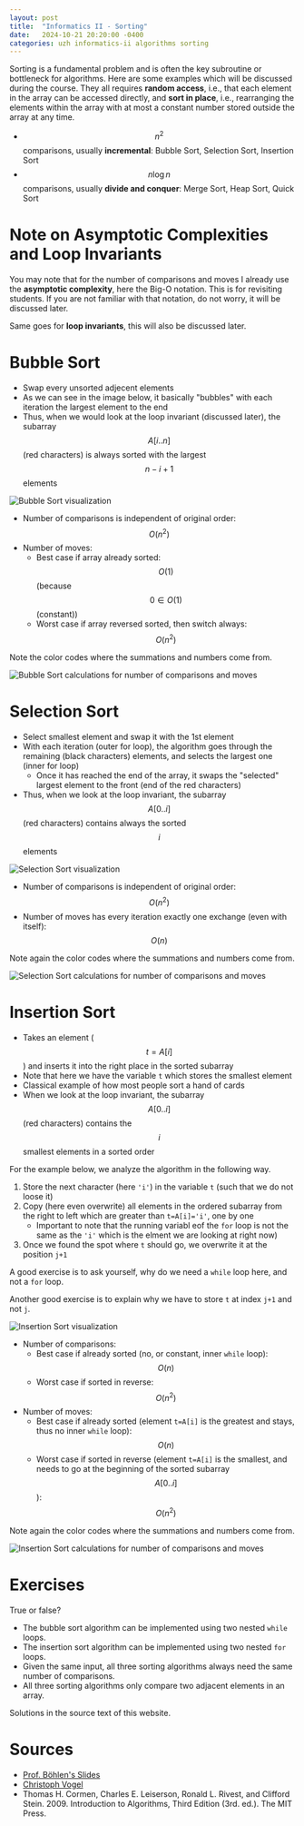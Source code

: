 ```yaml
---
layout: post
title:  "Informatics II - Sorting"
date:   2024-10-21 20:20:00 -0400
categories: uzh informatics-ii algorithms sorting
---
```


Sorting is a fundamental problem and is often the key subroutine or bottleneck
for algorithms. Here are some examples which will be discussed during the
course. They all requires **random access**, i.e., that each element in the
array can be accessed directly, and **sort in place**, i.e., rearranging the
elements within the array with at most a constant number stored outside the
array at any time.

- $$ n^2 $$ comparisons, usually **incremental**: Bubble Sort, Selection Sort,
  Insertion Sort
- $$ n\log n $$ comparisons, usually **divide and conquer**: Merge Sort, Heap
  Sort, Quick Sort


# Note on Asymptotic Complexities and Loop Invariants 

You may note that for the number of comparisons and moves I already use the
**asymptotic complexity**, here the Big-O notation. This is for revisiting
students. If you are not familiar with that notation, do not worry, it will be
discussed later.

Same goes for **loop invariants**, this will also be discussed later. 


# Bubble Sort

- Swap every unsorted adjecent elements
- As we can see in the image below, it basically "bubbles" with each iteration
  the largest element to the end
- Thus, when we would look at the loop invariant (discussed later), the
  subarray $$ A[i..n] $$ (red characters) is always sorted with the largest $$
  n-i+1 $$ elements

![Bubble Sort visualization](/assets/uzh/info2/1_bubble_sort_vis.png)

- Number of comparisons is independent of original order: $$ O(n^2) $$
- Number of moves:
  - Best case if array already sorted: $$ O(1) $$ (because $$ 0 \in O(1) $$
    (constant))
  - Worst case if array reversed sorted, then switch always: $$ O(n^2) $$
  
Note the color codes where the summations and numbers come from. 

![Bubble Sort calculations for number of comparisons and moves](/assets/uzh/info2/1_bubble_sort_comparisons_and_moves.png)


# Selection Sort

- Select smallest element and swap it with the 1st element
- With each iteration (outer for loop), the algorithm goes through the
  remaining (black characters) elements, and selects the largest one (inner for
  loop)
  - Once it has reached the end of the array, it swaps the "selected" largest
    element to the front (end of the red characters)
- Thus, when we look at the loop invariant, the subarray $$ A[0..i] $$ (red
  characters) contains always the sorted $$ i $$ elements

![Selection Sort visualization](/assets/uzh/info2/1_selection_sort_vis.png)

- Number of comparisons is independent of original order: $$ O(n^2) $$
- Number of moves has every iteration exactly one exchange (even with itself):
  $$ O(n) $$

Note again the color codes where the summations and numbers come from. 

![Selection Sort calculations for number of comparisons and moves](/assets/uzh/info2/1_selection_sort_comparisons_and_moves.png)


# Insertion Sort

- Takes an element ($$ t=A[i] $$) and inserts it into the right place in the
  sorted subarray
- Note that here we have the variable `t` which stores the smallest element 
- Classical example of how most people sort a hand of cards 
- When we look at the loop invariant, the subarray $$ A[0..i] $$ (red
  characters) contains the $$ i $$ smallest elements in a sorted order


For the example below, we analyze the algorithm in the following way. 
1. Store the next character (here `'i'`) in the variable `t` (such that we do
   not loose it)
2. Copy (here even overwrite) all elements in the ordered subarray from the
   right to left which are greater than `t=A[i]='i'`, one by one
   - Important to note that the running variabl eof the `for` loop is not the
     same as the `'i'` which is the elment we are looking at right now)
3. Once we found the spot where `t` should go, we overwrite it at the position
   `j+1`


A good exercise is to ask yourself, why do we need a `while` loop here, and not
a `for` loop.

Another good exercise is to explain why we have to store `t` at index `j+1` and
not `j`.


![Insertion Sort visualization](/assets/uzh/info2/1_insertion_sort_vis.png)

- Number of comparisons:
  - Best case if already sorted (no, or constant, inner `while` loop): $$ O(n)
    $$
  - Worst case if sorted in reverse: $$ O(n^2) $$ 
- Number of moves:
  - Best case if already sorted (element `t=A[i]` is the greatest and stays,
    thus no inner `while` loop): $$ O(n) $$
  - Worst case if sorted in reverse (element `t=A[i]` is the smallest, and needs to go at the beginning of the sorted subarray $$ A[0..i] $$): $$ O(n^2) $$

Note again the color codes where the summations and numbers come from. 

![Insertion Sort calculations for number of comparisons and moves](/assets/uzh/info2/1_insertion_sort_comparisons_and_moves.png)


# Exercises

True or false?
- The bubble sort algorithm can be implemented using two nested `while` loops.
- The insertion sort algorithm can be implemented using two nested `for` loops.
- Given the same input, all three sorting algorithms always need the same
  number of comparisons.
- All three sorting algorithms only compare two adjacent elements in an array.


Solutions in the source text of this website.

<!-- Solutions: -->
<!-- - *True, True, False, False* -->


# Sources

- [Prof. Böhlen's Slides](https://www.ifi.uzh.ch/en/dbtg/teaching/courses/infoII.html "Prof. Böhlen's Slides")
- [Christoph Vogel](https://www.physik.uzh.ch/~vogelch/algodat/index.html "Christoph Vogel")
- Thomas H. Cormen, Charles E. Leiserson, Ronald L. Rivest, and Clifford
  Stein. 2009. Introduction to Algorithms, Third Edition (3rd. ed.). The MIT
  Press.

